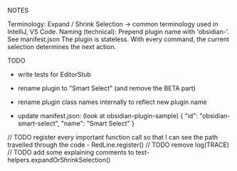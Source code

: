 
NOTES

Terminology: Expand / Shrink Selection → common terminology used in IntelliJ, VS Code.
Naming (technical): Prepend plugin name with 'obsidian-'. See manifest.json
The plugin is stateless. With every command, the current selection determines the next action.


TODO

- write tests for EditorStub

- rename plugin to "Smart Select" (and remove the BETA part)
- rename plugin class names internally to reflect new plugin name
- update manifest.json: (look at obsidian-plugin-sample)
    {
        "id": "obsidian-smart-select",
        "name": "Smart Select"
    }
    
// TODO register every important function call so that I can see the path travelled through the code - RedLine.register()
// TODO remove log(TRACE)
// TODO add some explaining comments to test-helpers.expandOrShrinkSelection()